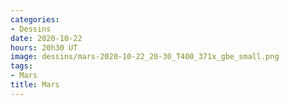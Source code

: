 ```yaml
---
categories:
- Dessins
date: 2020-10-22
hours: 20h30 UT
image: dessins/mars-2020-10-22_20-30_T400_371x_gbe_small.png
tags:
- Mars
title: Mars
---
```

